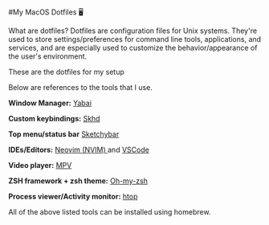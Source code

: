 #My MacOS Dotfiles 🖥️

What are dotfiles?
Dotfiles are configuration files for Unix systems. They're used to store settings/preferences for command line tools, applications, and services, and are especially used to customize the behavior/appearance of the user's environment.

These are the dotfiles for my setup

Below are references to the tools that I use.

<b>Window Manager:</b> <a href=https://github.com/koekeishiya/yabai> Yabai </a>

<b>Custom keybindings:</b> <a href=https://github.com/koekeishiya/skhd>Skhd<a>

<b>Top menu/status bar</b> <a href=https://github.com/FelixKratz> Sketchybar </a>

<b>IDEs/Editors:</b> <a href=https://neovim.io> Neovim (NVIM) </a> and <a href=https://code.visualstudio.com> VSCode </a>

<b>Video player:</b> <a href=https://mpv.io> MPV </a>

<b>ZSH framework + zsh theme:</b> <a href=https://github.com/ohmyzsh/ohmyzsh> Oh-my-zsh </a>

<b>Process viewer/Activity monitor:</b> <a href=https://htop.dev> htop </a>

All of the above listed tools can be installed using homebrew.
